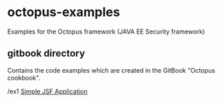 # octopus-examples
Examples for the Octopus framework (JAVA EE Security framework)


## gitbook directory

Contains the code examples which are created in the GitBook "Octopus cookbook".

/ex1 [Simple JSF Application](https://rdebusscher.gitbooks.io/octopus-cookbook/content/chapter1.html)